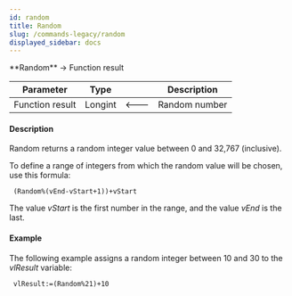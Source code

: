 ```yaml
---
id: random
title: Random
slug: /commands-legacy/random
displayed_sidebar: docs
---
```


<!--REF #_command_.Random.Syntax-->**Random**  -> Function result<!-- END REF-->
<!--REF #_command_.Random.Params-->
| Parameter | Type |  | Description |
| --- | --- | --- | --- |
| Function result | Longint | &#x1F850; | Random number |

<!-- END REF-->

#### Description 

<!--REF #_command_.Random.Summary-->Random returns a random integer value between 0 and 32,767 (inclusive).<!-- END REF-->

To define a range of integers from which the random value will be chosen, use this formula:

```4d
 (Random%(vEnd-vStart+1))+vStart
```

The value *vStart* is the first number in the range, and the value *vEnd* is the last.

#### Example 

The following example assigns a random integer between 10 and 30 to the *vlResult* variable:

```4d
 vlResult:=(Random%21)+10
```
